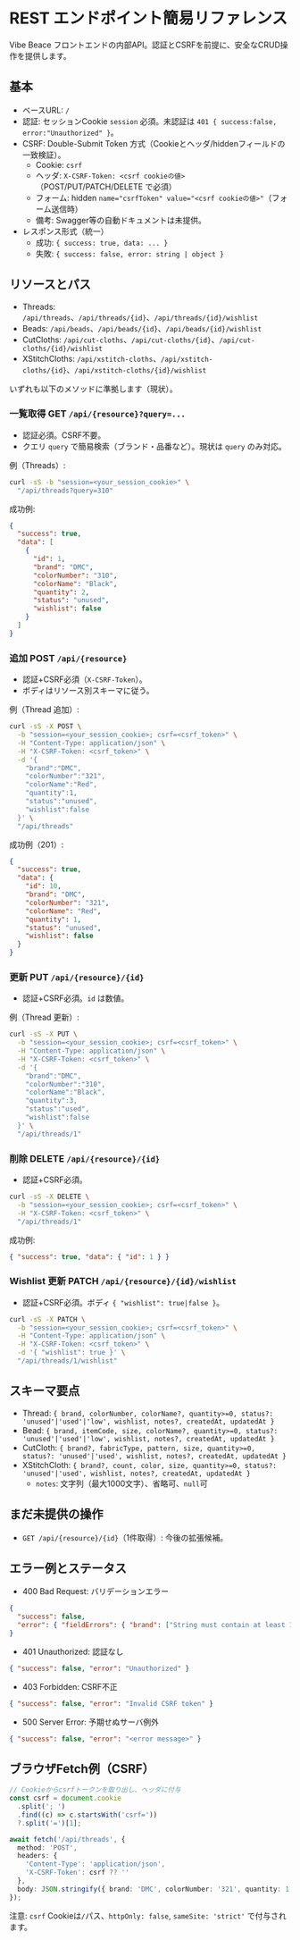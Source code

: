 # REST エンドポイント簡易リファレンス

Vibe Beace フロントエンドの内部API。認証とCSRFを前提に、安全なCRUD操作を提供します。

## 基本

- ベースURL: `/`
- 認証: セッションCookie `session` 必須。未認証は `401 { success:false, error:"Unauthorized" }`。
- CSRF: Double-Submit Token 方式（Cookieとヘッダ/hiddenフィールドの一致検証）。
  - Cookie: `csrf`
  - ヘッダ: `X-CSRF-Token: <csrf cookieの値>`（POST/PUT/PATCH/DELETE で必須）
  - フォーム: hidden `name="csrfToken" value="<csrf cookieの値>"`（フォーム送信時）
  - 備考: Swagger等の自動ドキュメントは未提供。
- レスポンス形式（統一）
  - 成功: `{ success: true, data: ... }`
  - 失敗: `{ success: false, error: string | object }`

## リソースとパス

- Threads: `/api/threads`、`/api/threads/{id}`、`/api/threads/{id}/wishlist`
- Beads: `/api/beads`、`/api/beads/{id}`、`/api/beads/{id}/wishlist`
- CutCloths: `/api/cut-cloths`、`/api/cut-cloths/{id}`、`/api/cut-cloths/{id}/wishlist`
- XStitchCloths: `/api/xstitch-cloths`、`/api/xstitch-cloths/{id}`、`/api/xstitch-cloths/{id}/wishlist`

いずれも以下のメソッドに準拠します（現状）。

### 一覧取得 GET `/api/{resource}?query=...`

- 認証必須。CSRF不要。
- クエリ `query` で簡易検索（ブランド・品番など）。現状は `query` のみ対応。

例（Threads）:

```bash
curl -sS -b "session=<your_session_cookie>" \
  "/api/threads?query=310"
```

成功例:

```json
{
  "success": true,
  "data": [
    {
      "id": 1,
      "brand": "DMC",
      "colorNumber": "310",
      "colorName": "Black",
      "quantity": 2,
      "status": "unused",
      "wishlist": false
    }
  ]
}
```

### 追加 POST `/api/{resource}`

- 認証+CSRF必須（`X-CSRF-Token`）。
- ボディはリソース別スキーマに従う。

例（Thread 追加）:

```bash
curl -sS -X POST \
  -b "session=<your_session_cookie>; csrf=<csrf_token>" \
  -H "Content-Type: application/json" \
  -H "X-CSRF-Token: <csrf_token>" \
  -d '{
    "brand":"DMC",
    "colorNumber":"321",
    "colorName":"Red",
    "quantity":1,
    "status":"unused",
    "wishlist":false
  }' \
  "/api/threads"
```

成功例（201）:

```json
{
  "success": true,
  "data": {
    "id": 10,
    "brand": "DMC",
    "colorNumber": "321",
    "colorName": "Red",
    "quantity": 1,
    "status": "unused",
    "wishlist": false
  }
}
```

### 更新 PUT `/api/{resource}/{id}`

- 認証+CSRF必須。`id` は数値。

例（Thread 更新）:

```bash
curl -sS -X PUT \
  -b "session=<your_session_cookie>; csrf=<csrf_token>" \
  -H "Content-Type: application/json" \
  -H "X-CSRF-Token: <csrf_token>" \
  -d '{
    "brand":"DMC",
    "colorNumber":"310",
    "colorName":"Black",
    "quantity":3,
    "status":"used",
    "wishlist":false
  }' \
  "/api/threads/1"
```

### 削除 DELETE `/api/{resource}/{id}`

- 認証+CSRF必須。

```bash
curl -sS -X DELETE \
  -b "session=<your_session_cookie>; csrf=<csrf_token>" \
  -H "X-CSRF-Token: <csrf_token>" \
  "/api/threads/1"
```

成功例:

```json
{ "success": true, "data": { "id": 1 } }
```

### Wishlist 更新 PATCH `/api/{resource}/{id}/wishlist`

- 認証+CSRF必須。ボディ `{ "wishlist": true|false }`。

```bash
curl -sS -X PATCH \
  -b "session=<your_session_cookie>; csrf=<csrf_token>" \
  -H "Content-Type: application/json" \
  -H "X-CSRF-Token: <csrf_token>" \
  -d '{ "wishlist": true }' \
  "/api/threads/1/wishlist"
```

## スキーマ要点

- Thread: `{ brand, colorNumber, colorName?, quantity>=0, status?: 'unused'|'used'|'low', wishlist, notes?, createdAt, updatedAt }`
- Bead: `{ brand, itemCode, size, colorName?, quantity>=0, status?: 'unused'|'used'|'low', wishlist, notes?, createdAt, updatedAt }`
- CutCloth: `{ brand?, fabricType, pattern, size, quantity>=0, status?: 'unused'|'used', wishlist, notes?, createdAt, updatedAt }`
- XStitchCloth: `{ brand?, count, color, size, quantity>=0, status?: 'unused'|'used', wishlist, notes?, createdAt, updatedAt }`
  - `notes`: 文字列（最大1000文字）、省略可、`null`可

## まだ未提供の操作

- `GET /api/{resource}/{id}`（1件取得）: 今後の拡張候補。


## エラー例とステータス

- 400 Bad Request: バリデーションエラー

```json
{
  "success": false,
  "error": { "fieldErrors": { "brand": ["String must contain at least 1 character(s)"] } }
}
```

- 401 Unauthorized: 認証なし

```json
{ "success": false, "error": "Unauthorized" }
```

- 403 Forbidden: CSRF不正

```json
{ "success": false, "error": "Invalid CSRF token" }
```

- 500 Server Error: 予期せぬサーバ例外

```json
{ "success": false, "error": "<error message>" }
```

## ブラウザFetch例（CSRF）

```ts
// Cookieからcsrfトークンを取り出し、ヘッダに付与
const csrf = document.cookie
  .split('; ')
  .find((c) => c.startsWith('csrf='))
  ?.split('=')[1];

await fetch('/api/threads', {
  method: 'POST',
  headers: {
    'Content-Type': 'application/json',
    'X-CSRF-Token': csrf ?? ''
  },
  body: JSON.stringify({ brand: 'DMC', colorNumber: '321', quantity: 1, wishlist: false })
});
```

注意: `csrf` Cookieは`/`パス、`httpOnly: false`, `sameSite: 'strict'` で付与されます。
